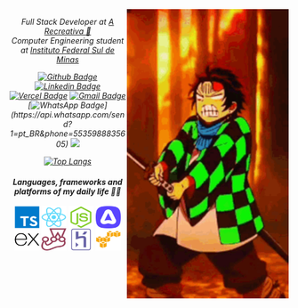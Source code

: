 <img align="right" height="520px" src="tanjiro-transition.gif"/>

<div align="center">

 <p><em> Full Stack Developer at <a href="https://arecreativa.com.br/">A Recreativa 🦉</a></br>Computer Engineering student at <a href="https://portal.pcs.ifsuldeminas.edu.br/"> Instituto Federal Sul de Minas</a></p>
  
[![Github Badge](https://img.shields.io/badge/-Github-000?style=flat-square&logo=Github&logoColor=white&link=https://github.com/azevgabriel)](https://github.com/azevgabriel)
[![Linkedin Badge](https://img.shields.io/badge/-LinkedIn-blue?style=flat-square&logo=Linkedin&logoColor=white&link=https://www.linkedin.com/in/azevgabriel/)](https://www.linkedin.com/in/azevgabriel/)
[![Vercel Badge](https://img.shields.io/badge/-Vercel-blueviolet?style=flat-square&logo=Vercel&link=https://https://vercel.com/azevgabriel/)](https://vercel.com/azevgabriel/)
[![Gmail Badge](https://img.shields.io/badge/-Gmail-c14438?style=flat-square&logo=Gmail&logoColor=white&link=mailto:azevgabriel@gmail.com)](mailto:azevgabriel@gmail.com)
[![WhatsApp Badge](https://img.shields.io/badge/-WhatsApp-25d366?style=flat-square&labelColor=25d366&logo=whatsapp&logoColor=white&link="https://api.whatsapp.com/send?1=pt_BR&phone=5535988835605")](https://api.whatsapp.com/send?1=pt_BR&phone=5535988835605)
![](https://komarev.com/ghpvc/?username=azevgabriel&color=006bed)

[![Top Langs](https://github-readme-stats.vercel.app/api/top-langs/?username=azevgabriel)](https://github.com/azevgabriel/github-readme-stats)

<h4>Languages, frameworks and platforms of my daily life 🧑‍💻</h4>
<div style="display: inline_block">

<img align="center" alt="TypeScript" height="40" width="45" src="https://github.com/devicons/devicon/blob/master/icons/typescript/typescript-original.svg">
<img align="center" alt="ReactJS" height="40" width="45" src="https://github.com/devicons/devicon/blob/master/icons/react/react-original.svg">
<img align="center" alt="Nodejs" height="40" width="45" src="https://github.com/devicons/devicon/blob/master/icons/nodejs/nodejs-original.svg" />
<img align="center" alt="AdonisJS" height="40" width="45" src="https://github.com/devicons/devicon/blob/master/icons/adonisjs/adonisjs-original.svg">
<img align="center" alt="ExpressJS" height="40" width="45" src="https://github.com/devicons/devicon/blob/master/icons/express/express-original.svg">
<img align="center" alt="Jest" height="40" width="45" src="https://github.com/devicons/devicon/blob/master/icons/jest/jest-plain.svg">
<img align="center" alt="Heroku" height="40" width="45" src="https://github.com/devicons/devicon/blob/master/icons/heroku/heroku-original.svg">    
<img align="center" alt="Amazon" height="40" width="45" src="https://github.com/devicons/devicon/blob/master/icons/amazonwebservices/amazonwebservices-original.svg">                                                                                                             
</div>
</div>
